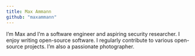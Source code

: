 ```yaml
---
title: Max Ammann
github: "maxammann"
---
```

I’m Max and I’m a software engineer and aspiring security researcher. I enjoy writing open-source software. I regularly contribute to various open-source projects. I’m also a passionate photographer.
